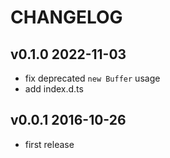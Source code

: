 # CHANGELOG

## v0.1.0 2022-11-03

- fix deprecated `new Buffer` usage
- add index.d.ts

## v0.0.1 2016-10-26

- first release
